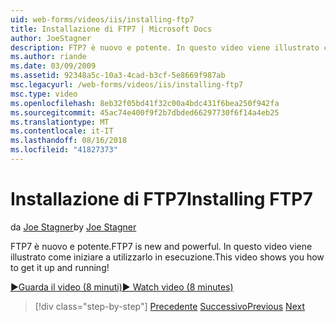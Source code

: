 ```yaml
---
uid: web-forms/videos/iis/installing-ftp7
title: Installazione di FTP7 | Microsoft Docs
author: JoeStagner
description: FTP7 è nuovo e potente. In questo video viene illustrato come iniziare a utilizzarlo in esecuzione.
ms.author: riande
ms.date: 03/09/2009
ms.assetid: 92348a5c-10a3-4cad-b3cf-5e8669f987ab
msc.legacyurl: /web-forms/videos/iis/installing-ftp7
msc.type: video
ms.openlocfilehash: 8eb32f05bd41f32c00a4bdc431f6bea250f942fa
ms.sourcegitcommit: 45ac74e400f9f2b7dbded66297730f6f14a4eb25
ms.translationtype: MT
ms.contentlocale: it-IT
ms.lasthandoff: 08/16/2018
ms.locfileid: "41827373"
---
```

<a name="installing-ftp7"></a><span data-ttu-id="9798f-104">Installazione di FTP7</span><span class="sxs-lookup"><span data-stu-id="9798f-104">Installing FTP7</span></span>
====================
<span data-ttu-id="9798f-105">da [Joe Stagner](https://github.com/JoeStagner)</span><span class="sxs-lookup"><span data-stu-id="9798f-105">by [Joe Stagner](https://github.com/JoeStagner)</span></span>

<span data-ttu-id="9798f-106">FTP7 è nuovo e potente.</span><span class="sxs-lookup"><span data-stu-id="9798f-106">FTP7 is new and powerful.</span></span> <span data-ttu-id="9798f-107">In questo video viene illustrato come iniziare a utilizzarlo in esecuzione.</span><span class="sxs-lookup"><span data-stu-id="9798f-107">This video shows you how to get it up and running!</span></span>

[<span data-ttu-id="9798f-108">&#9654;Guarda il video (8 minuti)</span><span class="sxs-lookup"><span data-stu-id="9798f-108">&#9654; Watch video (8 minutes)</span></span>](https://channel9.msdn.com/Blogs/ASP-NET-Site-Videos/installing-ftp7)

> [!div class="step-by-step"]
> <span data-ttu-id="9798f-109">[Precedente](creating-a-site-with-iis7-manager.md)
> [Successivo](bit-rate-throttling.md)</span><span class="sxs-lookup"><span data-stu-id="9798f-109">[Previous](creating-a-site-with-iis7-manager.md)
[Next](bit-rate-throttling.md)</span></span>
